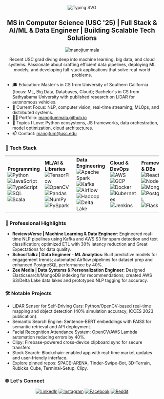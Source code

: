 <p align="center">
  <img src="https://readme-typing-svg.herokuapp.com?font=Fira+Code&weight=500&size=28&pause=1000&color=0E75B6&center=true&vCenter=true&random=false&width=450&lines=Hi+there%2C+I'm+Manoj+Tummala" alt="Typing SVG" />
</p>

<h2 align="center">MS in Computer Science (USC '25) | Full Stack & AI/ML & Data Engineer | Building Scalable Tech Solutions</h2>

<p align="center">
  <img src="https://komarev.com/ghpvc/?username=manojtummala&label=Profile%20views&color=0e75b6&style=flat" alt="manojtummala" />
</p>

<p align="center">
  Recent USC grad diving deep into machine learning, big data, and cloud systems. Passionate about crafting efficient data pipelines, deploying ML models, and developing full-stack applications that solve real-world problems.
</p>

- 🎓 Education: Master's in CS from University of Southern California (focus: ML, Big Data, Databases, Cloud); Bachelor's in CS from Sathyabama University with published research on LiDAR for autonomous vehicles.
- 🌱 Current Focus: NLP, computer vision, real-time streaming, MLOps, and distributed systems.
- 👨‍💻 Portfolio: [manojtummala.github.io](https://manojtummala.github.io/)
- 💬 Topics I Love: Python ecosystems, JS frameworks, data orchestration, model optimization, cloud architectures.
- 📫 Contact: manojtum@usc.edu

### 🧰 Tech Stack
<table align="center">
  <tr>
    <td>
      <strong>Programming</strong><br>
      <img src="https://img.shields.io/badge/Python-3776AB?style=flat&logo=python&logoColor=white" alt="Python" /><br>
      <img src="https://img.shields.io/badge/JavaScript-F7DF1E?style=flat&logo=javascript&logoColor=black" alt="JavaScript" /><br>
      <img src="https://img.shields.io/badge/TypeScript-007ACC?style=flat&logo=typescript&logoColor=white" alt="TypeScript" /><br>
      <img src="https://img.shields.io/badge/SQL-4479A1?style=flat&logo=postgresql&logoColor=white" alt="SQL" /><br>
      <img src="https://img.shields.io/badge/Scala-DC322F?style=flat&logo=scala&logoColor=white" alt="Scala" />
    </td>
    <td>
      <strong>ML/AI & Libraries</strong><br>
      <img src="https://img.shields.io/badge/TensorFlow-FF6F00?style=flat&logo=tensorflow&logoColor=white" alt="TensorFlow" /><br>
      <img src="https://img.shields.io/badge/OpenCV-5C3EE8?style=flat&logo=opencv&logoColor=white" alt="OpenCV" /><br>
      <img src="https://img.shields.io/badge/Pandas-150458?style=flat&logo=pandas&logoColor=white" alt="Pandas" /><br>
      <img src="https://img.shields.io/badge/NumPy-013243?style=flat&logo=numpy&logoColor=white" alt="NumPy" /><br>
      <img src="https://img.shields.io/badge/PySpark-CEBD17?style=flat&logo=apachespark&logoColor=white" alt="PySpark" />
    </td>
    <td>
      <strong>Data Engineering</strong><br>
      <img src="https://img.shields.io/badge/Apache%20Spark-E25A1C?style=flat&logo=apachespark&logoColor=white" alt="Apache Spark" /><br>
      <img src="https://img.shields.io/badge/Kafka-000000?style=flat&logo=apachekafka&logoColor=white" alt="Kafka" /><br>
      <img src="https://img.shields.io/badge/Airflow-017CEE?style=flat&logo=apacheairflow&logoColor=white" alt="Airflow" /><br>
      <img src="https://img.shields.io/badge/Hadoop-FCC624?style=flat&logo=apachehadoop&logoColor=black" alt="Hadoop" /><br>
      <img src="https://img.shields.io/badge/Delta%20Lake-003366?style=flat&logo=delta&logoColor=white" alt="Delta Lake" />
    </td>
    <td>
      <strong>Cloud & DevOps</strong><br>
      <img src="https://img.shields.io/badge/AWS-232F3E?style=flat&logo=amazonaws&logoColor=white" alt="AWS" /><br>
      <img src="https://img.shields.io/badge/GCP-4285F4?style=flat&logo=googlecloud&logoColor=white" alt="GCP" /><br>
      <img src="https://img.shields.io/badge/Docker-2496ED?style=flat&logo=docker&logoColor=white" alt="Docker" /><br>
      <img src="https://img.shields.io/badge/Kubernetes-326CE5?style=flat&logo=kubernetes&logoColor=white" alt="Kubernetes" /><br>
      <img src="https://img.shields.io/badge/Jenkins-CD8432?style=flat&logo=jenkins&logoColor=white" alt="Jenkins" />
    </td>
    <td>
      <strong>Frameworks & DBs</strong><br>
      <img src="https://img.shields.io/badge/React-61DAFB?style=flat&logo=react&logoColor=black" alt="React" /><br>
      <img src="https://img.shields.io/badge/Node.js-339933?style=flat&logo=nodedotjs&logoColor=white" alt="Node.js" /><br>
      <img src="https://img.shields.io/badge/MongoDB-47A248?style=flat&logo=mongodb&logoColor=white" alt="MongoDB" /><br>
      <img src="https://img.shields.io/badge/PostgreSQL-4169E1?style=flat&logo=postgresql&logoColor=white" alt="PostgreSQL" /><br>
      <img src="https://img.shields.io/badge/Flask-000000?style=flat&logo=flask&logoColor=white" alt="Flask" />
    </td>
  </tr>
</table>

### 🔨 Professional Highlights
- **ReviewsVerse | Machine Learning & Data Engineer**: Engineered real-time NLP pipelines using Kafka and AWS S3 for spam detection and text classification; optimized ETL with 30% latency reduction and Great Expectations for data quality.
- **SchoolTalkz | Data Engineer - ML Analytics**: Built predictive models for engagement trends; automated Airflow pipelines for dataset prep and enhanced PostgreSQL performance by 40%.
- **Zee Media | Data Systems & Personalization Engineer**: Designed Elasticsearch/MongoDB indexing for recommendations; created AWS S3/Delta Lake data lakes and prototyped NLP tagging for accuracy.

### 🛠️ Notable Projects
- LiDAR Sensor for Self-Driving Cars: Python/OpenCV-based real-time mapping and object detection (40% simulation accuracy; ICCES 2023 publication).
- Semantic Search Engine: Sentence-BERT embeddings with FAISS for semantic retrieval and API deployment.
- Facial Recognition Attendance System: OpenCV/AWS Lambda automation reducing errors by 40%.
- Clipy: Firebase-powered cross-device clipboard sync for secure transfers.
- Stock Search: Blockchain-enabled app with real-time market updates and user-friendly interface.
- Explore pinned repos: SPACE-ARENA, Tinder-Swipe-Bot, 3D-Terrain, Rubicks_Cube, Terminal-Setup, Clipy.

### 🌐 Let's Connect
<p align="center">
  <a href="https://www.linkedin.com/in/manoj-tummala"><img src="https://img.shields.io/badge/LinkedIn-0077B5?style=flat&logo=linkedin&logoColor=white" alt="LinkedIn" /></a>
  <a href="https://www.instagram.com/manoj_51212"><img src="https://img.shields.io/badge/Instagram-E4405F?style=flat&logo=instagram&logoColor=white" alt="Instagram" /></a>
  <a href="https://www.facebook.com/joke.danger.982"><img src="https://img.shields.io/badge/Facebook-1877F2?style=flat&logo=facebook&logoColor=white" alt="Facebook" /></a>
  <a href="https://www.reddit.com/user/Manoj_Tummala"><img src="https://img.shields.io/badge/Reddit-FF4500?style=flat&logo=reddit&logoColor=white" alt="Reddit" /></a>
</p>
